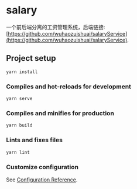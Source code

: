 # salary
一个前后端分离的工资管理系统，后端链接:[https://github.com/wuhaozuishuai/salaryService](https://github.com/wuhaozuishuai/salaryService).

## Project setup
```
yarn install
```

### Compiles and hot-reloads for development
```
yarn serve
```

### Compiles and minifies for production
```
yarn build
```

### Lints and fixes files
```
yarn lint
```

### Customize configuration
See [Configuration Reference](https://cli.vuejs.org/config/).
